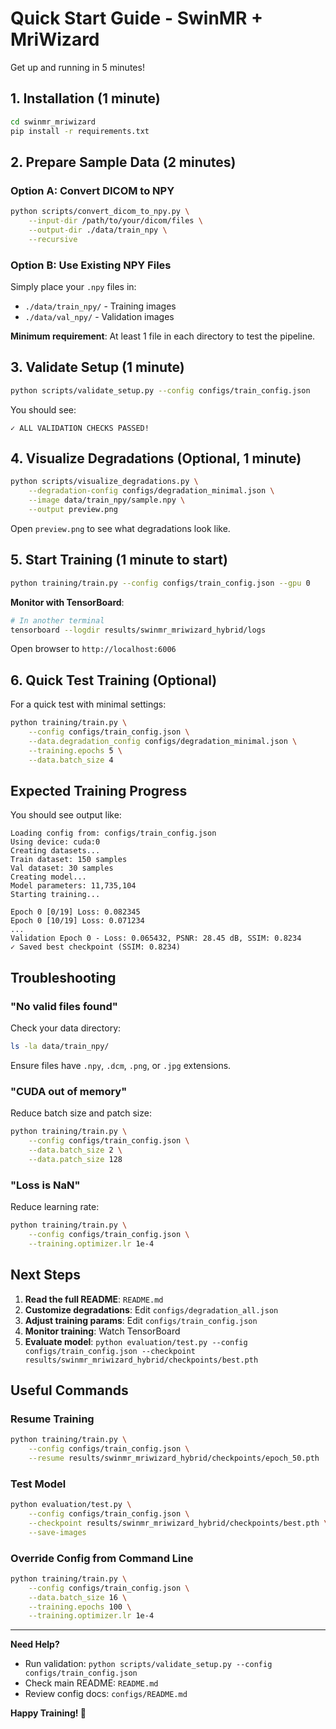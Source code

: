 # Quick Start Guide - SwinMR + MriWizard

Get up and running in 5 minutes!

## 1. Installation (1 minute)

```bash
cd swinmr_mriwizard
pip install -r requirements.txt
```

## 2. Prepare Sample Data (2 minutes)

### Option A: Convert DICOM to NPY

```bash
python scripts/convert_dicom_to_npy.py \
    --input-dir /path/to/your/dicom/files \
    --output-dir ./data/train_npy \
    --recursive
```

### Option B: Use Existing NPY Files

Simply place your `.npy` files in:
- `./data/train_npy/` - Training images
- `./data/val_npy/` - Validation images

**Minimum requirement**: At least 1 file in each directory to test the pipeline.

## 3. Validate Setup (1 minute)

```bash
python scripts/validate_setup.py --config configs/train_config.json
```

You should see:
```
✓ ALL VALIDATION CHECKS PASSED!
```

## 4. Visualize Degradations (Optional, 1 minute)

```bash
python scripts/visualize_degradations.py \
    --degradation-config configs/degradation_minimal.json \
    --image data/train_npy/sample.npy \
    --output preview.png
```

Open `preview.png` to see what degradations look like.

## 5. Start Training (1 minute to start)

```bash
python training/train.py --config configs/train_config.json --gpu 0
```

**Monitor with TensorBoard**:
```bash
# In another terminal
tensorboard --logdir results/swinmr_mriwizard_hybrid/logs
```

Open browser to `http://localhost:6006`

## 6. Quick Test Training (Optional)

For a quick test with minimal settings:

```bash
python training/train.py \
    --config configs/train_config.json \
    --data.degradation_config configs/degradation_minimal.json \
    --training.epochs 5 \
    --data.batch_size 4
```

## Expected Training Progress

You should see output like:

```
Loading config from: configs/train_config.json
Using device: cuda:0
Creating datasets...
Train dataset: 150 samples
Val dataset: 30 samples
Creating model...
Model parameters: 11,735,104
Starting training...

Epoch 0 [0/19] Loss: 0.082345
Epoch 0 [10/19] Loss: 0.071234
...
Validation Epoch 0 - Loss: 0.065432, PSNR: 28.45 dB, SSIM: 0.8234
✓ Saved best checkpoint (SSIM: 0.8234)
```

## Troubleshooting

### "No valid files found"

Check your data directory:
```bash
ls -la data/train_npy/
```

Ensure files have `.npy`, `.dcm`, `.png`, or `.jpg` extensions.

### "CUDA out of memory"

Reduce batch size and patch size:

```bash
python training/train.py \
    --config configs/train_config.json \
    --data.batch_size 2 \
    --data.patch_size 128
```

### "Loss is NaN"

Reduce learning rate:

```bash
python training/train.py \
    --config configs/train_config.json \
    --training.optimizer.lr 1e-4
```

## Next Steps

1. **Read the full README**: `README.md`
2. **Customize degradations**: Edit `configs/degradation_all.json`
3. **Adjust training params**: Edit `configs/train_config.json`
4. **Monitor training**: Watch TensorBoard
5. **Evaluate model**: `python evaluation/test.py --config configs/train_config.json --checkpoint results/swinmr_mriwizard_hybrid/checkpoints/best.pth`

## Useful Commands

### Resume Training
```bash
python training/train.py \
    --config configs/train_config.json \
    --resume results/swinmr_mriwizard_hybrid/checkpoints/epoch_50.pth
```

### Test Model
```bash
python evaluation/test.py \
    --config configs/train_config.json \
    --checkpoint results/swinmr_mriwizard_hybrid/checkpoints/best.pth \
    --save-images
```

### Override Config from Command Line
```bash
python training/train.py \
    --config configs/train_config.json \
    --data.batch_size 16 \
    --training.epochs 100 \
    --training.optimizer.lr 1e-4
```

---

**Need Help?**
- Run validation: `python scripts/validate_setup.py --config configs/train_config.json`
- Check main README: `README.md`
- Review config docs: `configs/README.md`

**Happy Training! 🚀**
